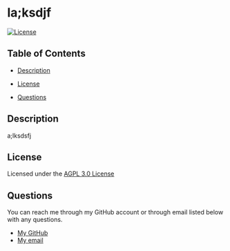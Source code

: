 
  # la;ksdjf       
  [![License](https://img.shields.io/badge/License-AGPL_3.0-brightgreen)](https://opensource.org/licenses/AGPL-3.0)

  ## Table of Contents
 - [Description](#description)
  
  
  - [License](#license)
  
  
  - [Questions](#questions)

## Description <a id = "description"></a>
a;lksdsfj







## License  <a id = "license"></a>
Licensed under the [AGPL 3.0 License](https://opensource.org/licenses/AGPL-3.0)







## Questions  <a id = "questions"></a>
You can reach me through my GitHub account or through email listed below with any questions.
  - [My GitHub](https://github.com/akdj;f4)
  - [My email](mailto:lkad;jf)

